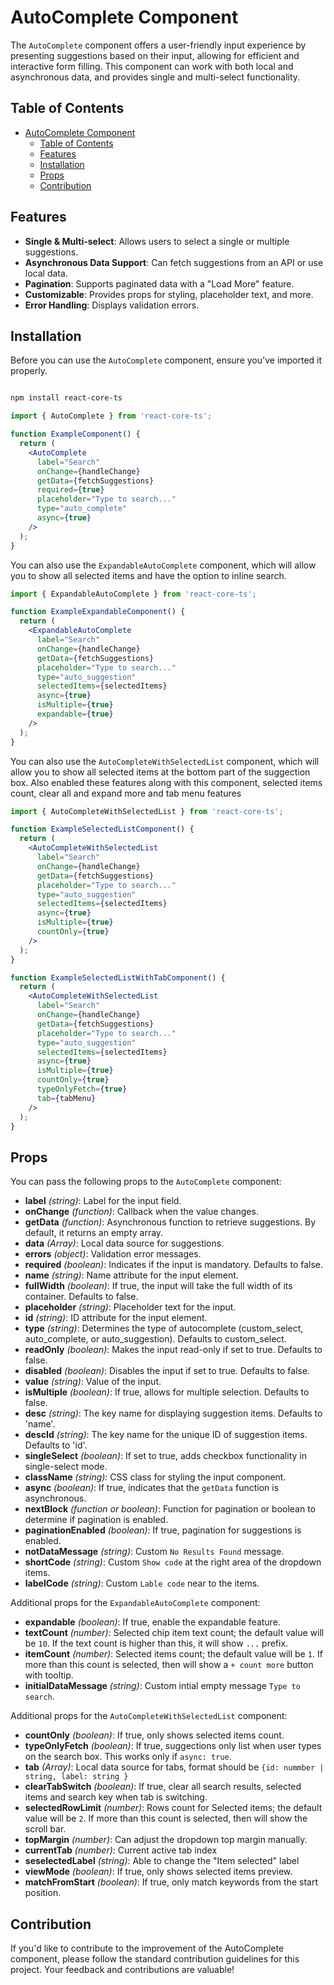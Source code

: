 # AutoComplete Component

The `AutoComplete` component offers a user-friendly input experience by presenting suggestions based on their input, allowing for efficient and interactive form filling. This component can work with both local and asynchronous data, and provides single and multi-select functionality.

## Table of Contents

- [AutoComplete Component](#autocomplete-component)
  - [Table of Contents](#table-of-contents)
  - [Features](#features)
  - [Installation](#installation)
  - [Props](#props)
  - [Contribution](#contribution)

## Features

- **Single & Multi-select**: Allows users to select a single or multiple suggestions.
- **Asynchronous Data Support**: Can fetch suggestions from an API or use local data.
- **Pagination**: Supports paginated data with a "Load More" feature.
- **Customizable**: Provides props for styling, placeholder text, and more.
- **Error Handling**: Displays validation errors.

## Installation

Before you can use the `AutoComplete` component, ensure you've imported it properly.

```bash

npm install react-core-ts
```

```jsx
import { AutoComplete } from 'react-core-ts';

function ExampleComponent() {
  return (
    <AutoComplete
      label="Search"
      onChange={handleChange}
      getData={fetchSuggestions}
      required={true}
      placeholder="Type to search..."
      type="auto_complete"
      async={true}
    />
  );
}

```
You can also use the `ExpandableAutoComplete` component, which will allow you to show all selected items and have the option to inline search.

```jsx
import { ExpandableAutoComplete } from 'react-core-ts';

function ExampleExpandableComponent() {
  return (
    <ExpandableAutoComplete
      label="Search"
      onChange={handleChange}
      getData={fetchSuggestions}
      placeholder="Type to search..."
      type="auto_suggestion"
      selectedItems={selectedItems}
      async={true}
      isMultiple={true}
      expandable={true}
    />
  );
}


```
You can also use the `AutoCompleteWithSelectedList` component, which will allow you to show all selected items at the bottom part of the suggection box. Also enabled these features along with this component, selected items count, clear all and expand more and tab menu features

```jsx
import { AutoCompleteWithSelectedList } from 'react-core-ts';

function ExampleSelectedListComponent() {
  return (
    <AutoCompleteWithSelectedList
      label="Search"
      onChange={handleChange}
      getData={fetchSuggestions}
      placeholder="Type to search..."
      type="auto_suggestion"
      selectedItems={selectedItems}
      async={true}
      isMultiple={true}
      countOnly={true}
    />
  );
}

function ExampleSelectedListWithTabComponent() {
  return (
    <AutoCompleteWithSelectedList
      label="Search"
      onChange={handleChange}
      getData={fetchSuggestions}
      placeholder="Type to search..."
      type="auto_suggestion"
      selectedItems={selectedItems}
      async={true}
      isMultiple={true}
      countOnly={true}
      typeOnlyFetch={true}
      tab={tabMenu}
    />
  );
}


```
## Props

You can pass the following props to the `AutoComplete` component:

- **label** _(string)_: Label for the input field.
- **onChange** _(function)_: Callback when the value changes.
- **getData** _(function)_: Asynchronous function to retrieve suggestions. By default, it returns an empty array.
- **data** _(Array)_: Local data source for suggestions.
- **errors** _(object)_: Validation error messages.
- **required** _(boolean)_: Indicates if the input is mandatory. Defaults to false.
- **name** _(string)_: Name attribute for the input element.
- **fullWidth** _(boolean)_: If true, the input will take the full width of its container. Defaults to false.
- **placeholder** _(string)_: Placeholder text for the input.
- **id** _(string)_: ID attribute for the input element.
- **type** _(string)_: Determines the type of autocomplete (custom_select, auto_complete, or auto_suggestion). Defaults to custom_select.
- **readOnly** _(boolean)_: Makes the input read-only if set to true. Defaults to false.
- **disabled** _(boolean)_: Disables the input if set to true. Defaults to false.
- **value** _(string)_: Value of the input.
- **isMultiple** _(boolean)_: If true, allows for multiple selection. Defaults to false.
- **desc** _(string)_: The key name for displaying suggestion items. Defaults to 'name'.
- **descId** _(string)_: The key name for the unique ID of suggestion items. Defaults to 'id'.
- **singleSelect** _(boolean)_: If set to true, adds checkbox functionality in single-select mode.
- **className** _(string)_: CSS class for styling the input component.
- **async** _(boolean)_: If true, indicates that the `getData` function is asynchronous.
- **nextBlock** _(function or boolean)_: Function for pagination or boolean to determine if pagination is enabled.
- **paginationEnabled** _(boolean)_: If true, pagination for suggestions is enabled.
- **notDataMessage** _(string)_: Custom `No Results Found` message.
- **shortCode** _(string)_: Custom `Show code` at the right area of the dropdown items.
- **labelCode** _(string)_: Custom `Lable code` near to the items.

Additional props for the `ExpandableAutoComplete` component:

- **expandable** _(boolean)_: If true, enable the expandable feature.
- **textCount** _(number)_: Selected chip item text count; the default value will be `10`. If the text count is higher than this, it will show `...` prefix.
- **itemCount** _(number)_: Selected items count; the default value will be `1`. If more than this count is selected, then will show a `+ count more` button with tooltip.
- **initialDataMessage** _(string)_: Custom intial empty message `Type to search`.


Additional props for the `AutoCompleteWithSelectedList` component:

- **countOnly** _(boolean)_: If true, only shows selected items count.
- **typeOnlyFetch** _(boolean)_: If true, suggections only list when user types on the search box. This works only if `async: true`.
- **tab** _(Array)_:  Local data source for tabs, format should be `{id: nummber | string, label: string }`
- **clearTabSwitch** _(boolean)_: If true, clear all search results, selected items and search key when tab is switching.
- **selectedRowLimit** _(number)_: Rows count for Selected items; the default value will be `2`. If more than this count is selected, then will show the scroll bar.
- **topMargin** _(number)_: Can adjust the dropdown top margin manually.
- **currentTab** _(number)_: Current active tab index
- **seselectedLabel** _(string)_: Able to change the "Item selected" label
- **viewMode** _(boolean)_: If true, only shows selected items preview.
- **matchFromStart** _(boolean)_: If true, only match keywords from the start position.

## Contribution

If you'd like to contribute to the improvement of the AutoComplete component, please follow the standard contribution guidelines for this project. Your feedback and contributions are valuable!

